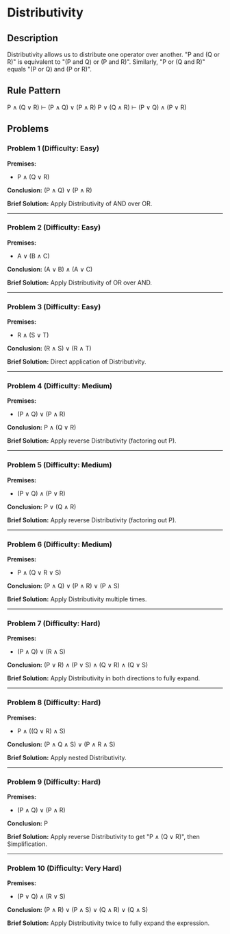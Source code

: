 # Distributivity

## Description
Distributivity allows us to distribute one operator over another. "P and (Q or R)" is equivalent to "(P and Q) or (P and R)". Similarly, "P or (Q and R)" equals "(P or Q) and (P or R)".

## Rule Pattern
P ∧ (Q ∨ R) ⊢ (P ∧ Q) ∨ (P ∧ R)
P ∨ (Q ∧ R) ⊢ (P ∨ Q) ∧ (P ∨ R)

## Problems

### Problem 1 (Difficulty: Easy)
**Premises:**
- P ∧ (Q ∨ R)

**Conclusion:** (P ∧ Q) ∨ (P ∧ R)

**Brief Solution:** Apply Distributivity of AND over OR.

---

### Problem 2 (Difficulty: Easy)
**Premises:**
- A ∨ (B ∧ C)

**Conclusion:** (A ∨ B) ∧ (A ∨ C)

**Brief Solution:** Apply Distributivity of OR over AND.

---

### Problem 3 (Difficulty: Easy)
**Premises:**
- R ∧ (S ∨ T)

**Conclusion:** (R ∧ S) ∨ (R ∧ T)

**Brief Solution:** Direct application of Distributivity.

---

### Problem 4 (Difficulty: Medium)
**Premises:**
- (P ∧ Q) ∨ (P ∧ R)

**Conclusion:** P ∧ (Q ∨ R)

**Brief Solution:** Apply reverse Distributivity (factoring out P).

---

### Problem 5 (Difficulty: Medium)
**Premises:**
- (P ∨ Q) ∧ (P ∨ R)

**Conclusion:** P ∨ (Q ∧ R)

**Brief Solution:** Apply reverse Distributivity (factoring out P).

---

### Problem 6 (Difficulty: Medium)
**Premises:**
- P ∧ (Q ∨ R ∨ S)

**Conclusion:** (P ∧ Q) ∨ (P ∧ R) ∨ (P ∧ S)

**Brief Solution:** Apply Distributivity multiple times.

---

### Problem 7 (Difficulty: Hard)
**Premises:**
- (P ∧ Q) ∨ (R ∧ S)

**Conclusion:** (P ∨ R) ∧ (P ∨ S) ∧ (Q ∨ R) ∧ (Q ∨ S)

**Brief Solution:** Apply Distributivity in both directions to fully expand.

---

### Problem 8 (Difficulty: Hard)
**Premises:**
- P ∧ ((Q ∨ R) ∧ S)

**Conclusion:** (P ∧ Q ∧ S) ∨ (P ∧ R ∧ S)

**Brief Solution:** Apply nested Distributivity.

---

### Problem 9 (Difficulty: Hard)
**Premises:**
- (P ∧ Q) ∨ (P ∧ R)

**Conclusion:** P

**Brief Solution:** Apply reverse Distributivity to get "P ∧ (Q ∨ R)", then Simplification.

---

### Problem 10 (Difficulty: Very Hard)
**Premises:**
- (P ∨ Q) ∧ (R ∨ S)

**Conclusion:** (P ∧ R) ∨ (P ∧ S) ∨ (Q ∧ R) ∨ (Q ∧ S)

**Brief Solution:** Apply Distributivity twice to fully expand the expression.